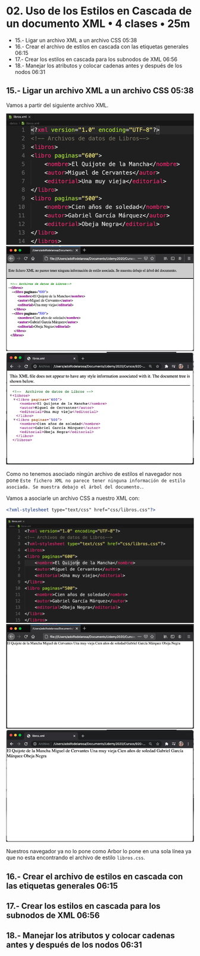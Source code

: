 # 02. Uso de los Estilos en Cascada de un documento XML • 4 clases • 25m

* 15.- Ligar un archivo XML a un archivo CSS 05:38
* 16.- Crear el archivo de estilos en cascada con las etiquetas generales 06:15
* 17.- Crear los estilos en cascada para los subnodos de XML 06:56
* 18.- Manejar los atributos y colocar cadenas antes y después de los nodos 06:31

## 15.- Ligar un archivo XML a un archivo CSS 05:38

Vamos a partir del siguiente archivo XML.

![15-01](images/15-01.png)
![15-02](images/15-02.png)
![15-03](images/15-03.png)

Como no tenemos asociado ningún archivo de estilos el navegador nos pone `Este fichero XML no parece tener ninguna información de estilo asociada. Se muestra debajo el árbol del documento.`.

Vamos a asociarle un archivo CSS a nuestro XML con:

```xml
<?xml-stylesheet type="text/css" href="css/libros.css"?>
```

![15-04](images/15-04.png)
![15-05](images/15-05.png)
![15-06](images/15-06.png)

Nuestros navegador ya no lo pone como Arbor lo pone en una sola línea ya que no esta encontrando el archivo de estilo `libros.css`.


## 16.- Crear el archivo de estilos en cascada con las etiquetas generales 06:15
## 17.- Crear los estilos en cascada para los subnodos de XML 06:56
## 18.- Manejar los atributos y colocar cadenas antes y después de los nodos 06:31

